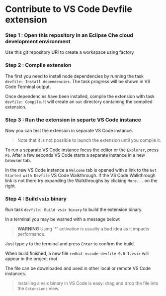 Contribute to VS Code Devfile extension
================

### Step 1 : Open this repository in an Eclipse Che cloud development environment

Use this git repository URI to create a workspace using factory

### Step 2 : Compile extension

The first you need to install node dependencies by running the task `devfile: Install dependencies`.
The task progress will be shown in VS Code Terminal output.

Once dependencies have been installed, compile the extension with task `devfile: Compile`.
It will create an `out` directory containing the compiled extension.

### Step 3 : Run the extension in separte VS Code instance

Now you can test the extension in separate VS Code instance.

> Note that it is not possible to launch the extension until you compile it.

To run a separate VS Code instance focus the editor or the `Explorer`, press `F5`. After a few seconds VS Code starts a separate instance in a new browser tab.

In the new VS Code instance a `Welcome` tab is opened with a link to the `Get Started with Devfile` VS Code Walkthrough.
If the VS Code Walkthrough link is not there try expanding the Walkthroughs by clicking `More...` on the right.

### Step 4 : Build `vsix` binary

Run task `devfile: Build vsix binary` to build the extension binary.

In a terminal you may be warned with a message below:

>  **WARNING**  Using '*' activation is usually a bad idea as it impacts performance.

Just type `y` to the terminal and press `Enter` to confirm the build.

When build finished, a new file `redhat-vscode-devfile-0.0.1.vsix` will appear in the project root.

The file can be downloaded and used in other local or remote VS Code instances.

> Installing a vsix binary in VS Code is easy: drag and drop the file into the `Extensions` view.
